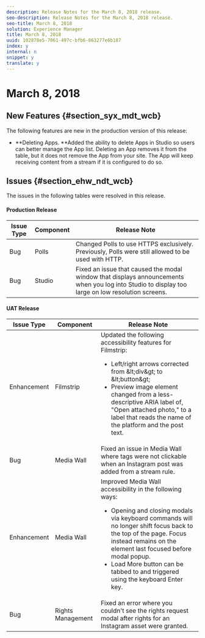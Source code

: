 ```yaml
---
description: Release Notes for the March 8, 2018 release.
seo-description: Release Notes for the March 8, 2018 release.
seo-title: March 8, 2018
solution: Experience Manager
title: March 8, 2018
uuid: 102878e5-7061-497c-bfb6-863277e6b187
index: y
internal: n
snippet: y
translate: y
---
```


# March 8, 2018


## New Features {#section_syx_mdt_wcb}

The following features are new in the production version of this release:

* **Deleting Apps. **Added the ability to delete Apps in Studio so users can better manage the App list. Deleting an App removes it from the table, but it does not remove the App from your site. The App will keep receiving content from a stream if it is configured to do so.

## Issues {#section_ehw_ndt_wcb}

The issues in the following tables were resolved in this release.

#### Production Release
|  **Issue Type** | **Component** | **Release Note** |
|---|---|---|
|  Bug  | Polls  | Changed Polls to use HTTPS exclusively. Previously, Polls were still allowed to be used with HTTP.  |
|  Bug  | Studio  | Fixed an issue that caused the modal window that displays announcements when you log into Studio to display too large on low resolution screens.  |


#### UAT Release
<table id="table_hvf_nyp_cdb">  
 <thead> 
  <tr> 
   <th class="entry"> <b>Issue Type</b> </th> 
   <th class="entry"> <b>Component</b> </th> 
   <th class="entry"> <b>Release Note</b> </th> 
  </tr> 
 </thead>
 <tbody> 
  <tr> 
   <td> Enhancement </td> 
   <td> Filmstrip </td> 
   <td> Updated the following accessibility features for Filmstrip: 
    <ul id="ul_z43_lzp_cdb"> 
     <li>Left/right arrows corrected from <span class="codeph"> &amp;lt;div&amp;gt; </span>to <span class="codeph"> &amp;lt;button&amp;gt; </span></li> 
     <li>Preview image element changed from a less-descriptive ARIA label of, "Open attached photo," to a label that reads the name of the platform and the post text.</li> 
    </ul> </td> 
  </tr> 
  <tr> 
   <td> Bug </td> 
   <td> Media Wall </td> 
   <td> Fixed an issue in Media Wall where tags were not clickable when an Instagram post was added from a stream rule. </td> 
  </tr> 
  <tr> 
   <td> Enhancement </td> 
   <td> Media Wall </td> 
   <td> Improved Media Wall accessibility in the following ways: 
    <ul id="ul_rzf_5zp_cdb"> 
     <li>Opening and closing modals via keyboard commands will no longer shift focus back to the top of the page. Focus instead remains on the element last focused before modal popup. </li> 
     <li>Load More button can be tabbed to and triggered using the keyboard Enter key.</li> 
    </ul> </td> 
  </tr> 
  <tr> 
   <td> Bug </td> 
   <td> Rights Management </td> 
   <td> Fixed an error where you couldn't see the rights request modal after rights for an Instagram asset were granted. </td> 
  </tr> 
 </tbody> 
</table>

